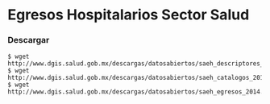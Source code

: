 
# Egresos Hospitalarios Sector Salud

### Descargar

    $ wget http://www.dgis.salud.gob.mx/descargas/datosabiertos/saeh_descriptores_2014.xlsx
    $ wget http://www.dgis.salud.gob.mx/descargas/datosabiertos/saeh_catalogos_2014.zip
    $ wget http://www.dgis.salud.gob.mx/descargas/datosabiertos/saeh_egresos_2014.zip
